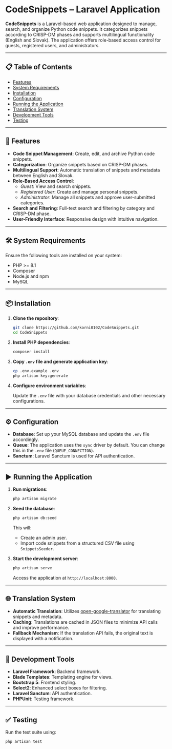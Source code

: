 # CodeSnippets – Laravel Application

**CodeSnippets** is a Laravel-based web application designed to manage, search, and organize Python code snippets. It categorizes snippets according to CRISP-DM phases and supports multilingual functionality (English and Slovak). The application offers role-based access control for guests, registered users, and administrators.

---

## 📋 Table of Contents

- [Features](#features)
- [System Requirements](#system-requirements)
- [Installation](#installation)
- [Configuration](#configuration)
- [Running the Application](#running-the-application)
- [Translation System](#translation-system)
- [Development Tools](#development-tools)
- [Testing](#testing)

---

## 🚀 Features

- **Code Snippet Management**: Create, edit, and archive Python code snippets.
- **Categorization**: Organize snippets based on CRISP-DM phases.
- **Multilingual Support**: Automatic translation of snippets and metadata between English and Slovak.
- **Role-Based Access Control**:
    - *Guest*: View and search snippets.
    - *Registered User*: Create and manage personal snippets.
    - *Administrator*: Manage all snippets and approve user-submitted categories.
- **Search and Filtering**: Full-text search and filtering by category and CRISP-DM phase.
- **User-Friendly Interface**: Responsive design with intuitive navigation.

---

## 🛠️ System Requirements

Ensure the following tools are installed on your system:

- PHP >= 8.1
- Composer
- Node.js and npm
- MySQL

---

## 📦 Installation

1. **Clone the repository**:

   ```bash
   git clone https://github.com/korni0102/CodeSnippets.git
   cd CodeSnippets
   ```

2. **Install PHP dependencies**:

   ```bash
   composer install
   ```


3. **Copy `.env` file and generate application key**:

   ```bash
   cp .env.example .env
   php artisan key:generate
   ```

4. **Configure environment variables**:

   Update the `.env` file with your database credentials and other necessary configurations.

---

## ⚙️ Configuration

- **Database**: Set up your MySQL database and update the `.env` file accordingly.
- **Queue**: The application uses the `sync` driver by default. You can change this in the `.env` file (`QUEUE_CONNECTION`).
- **Sanctum**: Laravel Sanctum is used for API authentication.

---

## ▶️ Running the Application

1. **Run migrations**:

   ```bash
   php artisan migrate
   ```

2. **Seed the database**:

   ```bash
   php artisan db:seed
   ```

   This will:

    - Create an admin user.
    - Import code snippets from a structured CSV file using `SnippetsSeeder`.

3. **Start the development server**:

   ```bash
   php artisan serve
   ```

   Access the application at `http://localhost:8000`.

---

## 🌐 Translation System

- **Automatic Translation**: Utilizes [open-google-translator](https://github.com/vidya-hub/open-google-translator) for translating snippets and metadata.
- **Caching**: Translations are cached in JSON files to minimize API calls and improve performance.
- **Fallback Mechanism**: If the translation API fails, the original text is displayed with a notification.

---

## 🧰 Development Tools

- **Laravel Framework**: Backend framework.
- **Blade Templates**: Templating engine for views.
- **Bootstrap 5**: Frontend styling.
- **Select2**: Enhanced select boxes for filtering.
- **Laravel Sanctum**: API authentication.
- **PHPUnit**: Testing framework.

---

## ✅ Testing

Run the test suite using:

```bash
php artisan test
```


